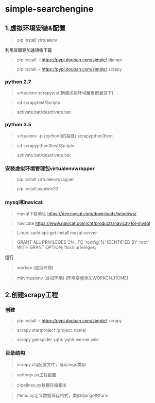 # simple-searchengine

## 1.虚拟环境安装&配置

> pip install virtualenv  

利用豆瓣源加速镜像下载  

> pip install -i https://pypi.douban.com/simple/ django  

> pip install -i https://pypi.douban.com/simple/ scrapy

### python 2.7
> virtualenv scrapytest(新建虚拟环境至当前目录下)  

> cd scrapytest/Scripts  

> activate.bat/deactivate.bat  

### python 3.5
> virtualenv -p (python3的路径) scrapypthon3test  

> cd scrapypthon3test/Scripts  

> activate.bat/deactivate.bat  

### 安装虚拟环境管理包virtualenvwrapper

> pip install virtualenvwrapper 

> pip install pypiwin32

### mysql和navicat

> mysql下载地址 https://dev.mysql.com/downloads/windows/

> navicate https://www.navicat.com/cht/products/navicat-for-mysql

> Linux: sudo apt-get install mysql-server

> GRANT ALL PRIVILEGES ON *.* TO 'root'@'%' IDENTIFIED BY 'root' WITH GRANT OPTION;
flush privileges;

运行  
 
> workon (虚拟环境)

> mkvirtualenv  (虚拟环境) (环境变量添加WORKON_HOME)

## 2.创建scrapy工程

### 创建

>  pip install -i https://pypi.douban.com/simple/ scrapy  

> scrapy startproject (project_name)

> scrapy genspider yqhh yqhh.werner.wiki

### 目录结构

> scrapy.cfg配置文件，与django类似  

> settings.py工程配置

> pipelines.py数据存储相关  

> Items.py定义数据保存格式，类似django的form  
